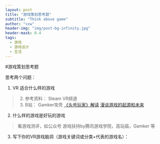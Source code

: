 ```yaml
---
layout: post
title: "游戏策划思考题"
subtitle: "Think above game"
author: "cxw"
header-img: "img/post-bg-infinity.jpg"
header-mask: 0.4
tags:
  - 游戏
  - 游戏设计
  - 生活
---
```



#游戏策划思考题

思考两个问题：
1. VR 适合什么样的游戏
>2. 参考资料： Steam VR频道 
>3. B站： Gamker攻壳  [《头号玩家》解读](https://www.bilibili.com/video/av23701985)
[漫谈游戏的起源和未来](https://www.bilibili.com/video/av27420091)


2. 什么样的游戏是好玩的游戏
> 看游戏测评，如公众号 游戏扶持by腾讯游戏学院，高玩癌，Gamker 等

3. 写下你的VR游戏脑洞（游戏关键词或分类+代表的游戏名）：

